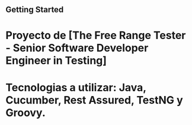 ## Getting Started

# Proyecto de [The Free Range Tester - Senior Software Developer Engineer in Testing]

# Tecnologias a utilizar: Java, Cucumber, Rest Assured, TestNG y Groovy.

